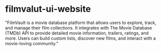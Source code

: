 # filmvalut-ui-website
"FilmVault is a movie database platform that allows users to explore, track, and manage their film collections. It integrates with The Movie Database (TMDb) API to provide detailed movie information, trailers, ratings, and more. Users can build custom lists, discover new films, and interact with a movie-loving community."
